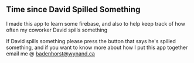 ## Time since David Spilled Something

I made this app to learn some firebase, and also to help keep track of how often my coworker David spills something

If David spills something please press the button that says he's spilled something, and if you want to know more about how I put this app together email me @ badenhorst@wynand.ca